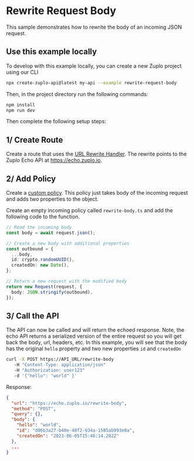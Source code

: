 # Rewrite Request Body

This sample demonstrates how to rewrite the body of an incoming JSON request.

## Use this example locally

To develop with this example locally, you can create a new Zuplo project using our CLI

```bash
npx create-zuplo-api@latest my-api --example rewrite-request-body
```
Then, in the project directory run the following commands:

```bash
npm install
npm run dev
```

Then complete the following setup steps:

## 1/ Create Route

Create a route that uses the [URL Rewrite Handler](https://zuplo.com/docs/handlers/url-rewrite). The rewrite points to the Zuplo Echo API at https://echo.zuplo.io.

## 2/ Add Policy

Create a [custom policy](https://zuplo.com/docs/policies/custom-code-inbound). This policy just takes body of the incoming request and adds two properties to the object.

Create an empty incoming policy called `rewrite-body.ts` and add the following code to the function.

```ts
// Read the incoming body
const body = await request.json();

// Create a new body with additional properties
const outbound = {
  ...body,
  id: crypto.randomUUID(),
  createdOn: new Date(),
};

// Return a new request with the modified body
return new Request(request, {
  body: JSON.stringify(outbound),
});
```

## 3/ Call the API

The API can now be called and will return the echoed response. Note, the echo API returns a serialized version of the entire request so you will get back the body, url, headers, etc. In this example, you will see that the body has the original `hello` property and two new properties `id` and `createdOn`

```bash
curl -X POST https://API_URL/rewrite-body
   -H "Content-Type: application/json"
   -H "Authorization: user123"
   -d '{"hello": "world" }'
```

Response:

```json
{
  "url": "https://echo.zuplo.io/rewrite-body",
  "method": "POST",
  "query": {},
  "body": {
    "hello": "world",
    "id": "d06b3a27-b40e-48f2-934a-1585ab993e8a",
    "createdOn": "2023-06-05T15:46:14.202Z"
  },
  ...
}
```
